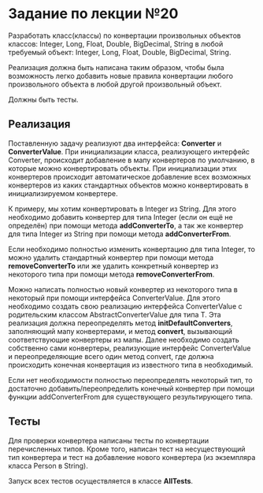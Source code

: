 # Задание по лекции №20

Разработать класс(классы) по конвертации произвольных объектов классов: 
Integer, Long, Float, Double, BigDecimal, String в любой требуемый объект: 
Integer, Long, Float, Double, BigDecimal, String.

Реализация должна быть написана таким образом, чтобы была возможность легко 
добавить новые правила конвертации любого произвольного объекта в любой другой произвольный объект. 

Должны быть тесты.

## Реализация

Поставленную задачу реализуют два интерфейса: **Converter** и **ConverterValue**.
При инициализации класса, реализующего интерфейс Converter, происходит добавление
в мапу конвертеров по умолчанию, в которые можно конвертировать объекты. При инициализации
этих конвертеров происходит автоматическое добавление всех возможных конвертеров из 
каких стандартных объектов можно конвертировать в инициализируемом конвертере.

К примеру, мы хотим конвертировать в Integer из String. Для этого необходимо
добавить конвертер для типа Integer (если он ещё не определён) при помощи метода **addConverterTo**, 
а так же конвертер для типа Integer из String при помощи метода **addConverterFrom**.

Если необходимо полностью изменить конвертацию для типа Integer, то можно удалить
стандартный конвертер при помощи метода **removeConverterTo** или же удалить
конкретный конвертер из некоторого типа при помощи метода **removeConverterFrom**.

Можно написать полностью новый конвертер из некоторого типа в некоторый при помощи
интерфейса ConverterValue. Для этого необходимо создать свою реализацию интерфейса
ConverterValue с родительским классом AbstractConverterValue для типа Т. Эта реализация
должна переопределять метод **initDefaultConverters**, заполняющий мапу конвертерами, 
и метод **convert**, вызывающий соответствующие конвертеры из мапы. Далее необходимо
создать собственно сами конвертеры, реализующие интерфейс ConverterValue и переопределяющие
всего один метод convert, где должна происходить конечная конвертация из известного 
типа в необходимый.

Если нет необходимости полностью переопределять некоторый тип, 
то достаточно добавить/переопределить конечный конвертер при 
помощи функции addConverterFrom для существующего результирующего типа.

## Тесты

Для проверки конвертера написаны тесты по конвертации перечисленных типов.
Кроме того, написан тест на несуществующий тип конвертера и тест на добавление
нового конвертера (из экземпляра класса Person в String).

Запуск всех тестов осуществляется в классе **AllTests**.
